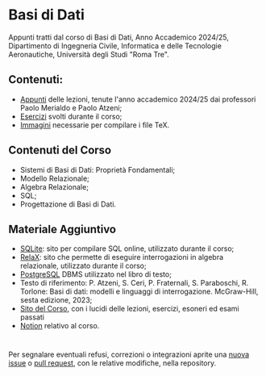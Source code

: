 # Basi di Dati
Appunti tratti dal corso di Basi di Dati, Anno Accademico 2024/25, Dipartimento di Ingegneria Civile, Informatica e delle Tecnologie Aeronautiche, Università degli Studi "Roma Tre". 

## Contenuti:
- [Appunti](Basi_di_Dati.pdf) delle lezioni, tenute l'anno accademico 2024/25 dai professori Paolo Merialdo e Paolo Atzeni;
- [Esercizi](Esercizi/Esercizi_Svolti.pdf) svolti durante il corso;
- [Immagini](Immagini/) necessarie per compilare i file TeX. 

## Contenuti del Corso
- Sistemi di Basi di Dati: Proprietà Fondamentali;
- Modello Relazionale;
- Algebra Relazionale;
- SQL;
- Progettazione di Basi di Dati.

## Materiale Aggiuntivo
- [SQLite](https://sqliteonline.com/): sito per compilare SQL online, utilizzato durante il corso;
- [RelaX](https://dbis-uibk.github.io/relax/landing): sito che permette di eseguire interrogazioni in algebra relazionale, utilizzato durante il corso;
- [PostgreSQL](https://www.postgresql.org/) DBMS utilizzato nel libro di testo;
- Testo di riferimento: P. Atzeni, S. Ceri, P. Fraternali, S. Paraboschi, R. Torlone: Basi di dati: modelli e linguaggi di interrogazione. McGraw-Hill, sesta edizione, 2023;
- [Sito del Corso](http://atzeni.dia.uniroma3.it/didattica/BDN/20242025/BDNindex.html), con i lucidi delle lezioni, esercizi, esoneri ed esami passati
- [Notion](https://certain-sweater-2c3.notion.site/Basi-di-Dati-I-37bbf59ff5804f32a1a5e4d2b6856501) relativo al corso. 

#
Per segnalare eventuali refusi, correzioni o integrazioni aprite una [nuova issue](https://github.com/00Darxk/Basi-di-Dati/issues/new/choose) o [pull request](https://github.com/00Darxk/Basi-di-Dati/pulls), con le relative modifiche, nella repository.